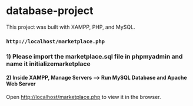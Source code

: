# database-project

This project was built with XAMPP, PHP, and MySQL.

### `http://localhost/marketplace.php`

### 1) Please import the marketplace.sql file in phpmyadmin and name it initializemarketplace

#### 2) Inside XAMPP, Manage Servers --> Run MySQL Database and Apache Web Server
Open [http://localhost/marketplace.php](http://localhost/marketplace.php) to view it in the browser.
